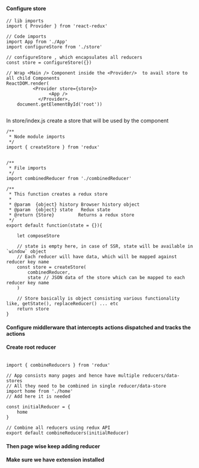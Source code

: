 
#### Configure store 

```
// lib imports
import { Provider } from 'react-redux'

// Code imports
import App from './App'
import configureStore from './store'

// configureStore , which encapsulates all reducers
const store = configureStore({})

// Wrap <Main /> Component inside the <Provider/>  to avail store to all child Components
ReactDOM.render( 
          <Provider store={store}>
                <App />
            </Provider>, 
    document.getElementById('root'))    
    
```  

In store/index.js create a store that will be used by the component

```
/**
 * Node module imports
 */
import { createStore } from 'redux'


/**
 * File imports
 */
import combinedReducer from './combinedReducer'

/**
 * This function creates a redux store
 *
 * @param  {object} history Browser history object
 * @param  {object} state   Redux state
 * @return {Store}         Returns a redux store
 */
export default function(state = {}){

    let composeStore

    // state is empty here, in case of SSR, state will be available in `window` object
    // Each reducer will have data, which will be mapped against reducer key name
    const store = createStore(
        combinedReducer,
        state // JSON data of the store which can be mapped to each reducer key name
    )

    // Store basically is object consisting various functionality like, getState(), replaceReducer() ... etc
    return store
}

```

#### Configure middlerware that intercepts actions dispatched and tracks the actions

#### Create root reducer

```

import { combineReducers } from 'redux'

// App consists many pages and hence have multiple reducers/data-stores
// All they need to be combined in single reducer/data-store
import home from './home'
// Add here it is needed

const initialReducer = {
    home
}

// Combine all reducers using redux API
export default combineReducers(initialReducer)

```

#### Then page wise keep adding reducer

#### Make sure we have extension installed
